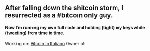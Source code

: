 ## After falling down the shitcoin storm, I resurrected as a #bitcoin only guy.
#### Now I'm running my own full node and holding (tight) my keys while ([tweeting](https://twitter.com/@italiansatoshi)) from time to time.
Working on: [Bitcoin In Italiano](https://bitcoin-translate.it)
Owner of: 
<!--
**citizen010/citizen010** is a ✨ _special_ ✨ repository because its `README.md` (this file) appears on your GitHub profile.

Here are some ideas to get you started:

- 🔭 I’m currently working on ...
- 🌱 I’m currently learning ...
- 👯 I’m looking to collaborate on ...
- 🤔 I’m looking for help with ...
- 💬 Ask me about ...
- 📫 How to reach me: ...
- 😄 Pronouns: ...
- ⚡ Fun fact: ...
-->
